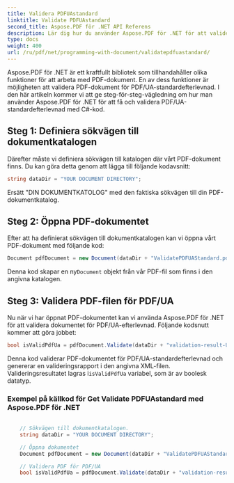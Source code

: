 ```yaml
---
title: Validera PDFUAstandard
linktitle: Validate PDFUAstandard
second_title: Aspose.PDF för .NET API Referens
description: Lär dig hur du använder Aspose.PDF för .NET för att validera PDF/UA-standard med C#-kod. Steg-för-steg guide.
type: docs
weight: 400
url: /ru/pdf/net/programming-with-document/validatepdfuastandard/
---
```

Aspose.PDF för .NET är ett kraftfullt bibliotek som tillhandahåller olika funktioner för att arbeta med PDF-dokument. En av dess funktioner är möjligheten att validera PDF-dokument för PDF/UA-standardefterlevnad. I den här artikeln kommer vi att ge steg-för-steg-vägledning om hur man använder Aspose.PDF för .NET för att få och validera PDF/UA-standardefterlevnad med C#-kod.

## Steg 1: Definiera sökvägen till dokumentkatalogen

Därefter måste vi definiera sökvägen till katalogen där vårt PDF-dokument finns. Du kan göra detta genom att lägga till följande kodavsnitt:

```csharp
string dataDir = "YOUR DOCUMENT DIRECTORY";
```

Ersätt "DIN DOKUMENTKATOLOG" med den faktiska sökvägen till din PDF-dokumentkatalog.

## Steg 2: Öppna PDF-dokumentet

Efter att ha definierat sökvägen till dokumentkatalogen kan vi öppna vårt PDF-dokument med följande kod:

```csharp
Document pdfDocument = new Document(dataDir + "ValidatePDFUAStandard.pdf");
```

 Denna kod skapar en ny`Document` objekt från vår PDF-fil som finns i den angivna katalogen.

## Steg 3: Validera PDF-filen för PDF/UA

Nu när vi har öppnat PDF-dokumentet kan vi använda Aspose.PDF för .NET för att validera dokumentet för PDF/UA-efterlevnad. Följande kodsnutt kommer att göra jobbet:

```csharp
bool isValidPdfUa = pdfDocument.Validate(dataDir + "validation-result-UA.xml", PdfFormat.PDF_UA_1);
```

Denna kod validerar PDF-dokumentet för PDF/UA-standardefterlevnad och genererar en valideringsrapport i den angivna XML-filen. Valideringsresultatet lagras i`isValidPdfUa` variabel, som är av boolesk datatyp.

### Exempel på källkod för Get Validate PDFUAstandard med Aspose.PDF för .NET

```csharp
           
	// Sökvägen till dokumentkatalogen.
	string dataDir = "YOUR DOCUMENT DIRECTORY";

	// Öppna dokumentet
	Document pdfDocument = new Document(dataDir + "ValidatePDFUAStandard.pdf");

	// Validera PDF för PDF/UA
	bool isValidPdfUa = pdfDocument.Validate(dataDir + "validation-result-UA.xml", PdfFormat.PDF_UA_1);
		   
```
